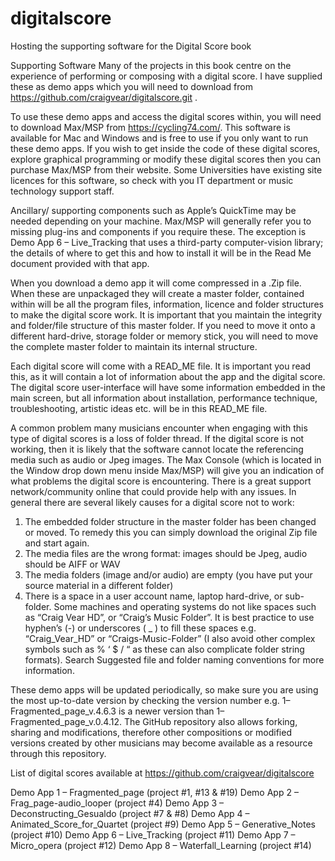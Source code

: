 # digitalscore
Hosting the supporting software for the Digital Score book

Supporting Software 
Many of the projects in this book centre on the experience of performing or composing with a digital score. I have supplied these as demo apps which you will need to download from https://github.com/craigvear/digitalscore.git . 
	
To use these demo apps and access the digital scores within, you will need to download Max/MSP from https://cycling74.com/. This software is available for Mac and Windows and is free to use if you only want to run these demo apps. If you wish to get inside the code of these digital scores, explore graphical programming or modify these digital scores then you can purchase Max/MSP from their website. Some Universities have existing site licences for this software, so check with you IT department or music technology support staff.

Ancillary/ supporting components such as Apple’s QuickTime may be needed depending on your machine. Max/MSP will generally refer you to missing plug-ins and components if you require these. The exception is Demo App 6 – Live_Tracking that uses a third-party computer-vision library; the details of where to get this and how to install it will be in the Read Me document provided with that app.

When you download a demo app it will come compressed in a .Zip file. When these are unpackaged they will create a master folder, contained within will be all the program files, information, licence and folder structures to make the digital score work. It is important that you maintain the integrity and folder/file structure of this master folder. If you need to move it onto a different hard-drive, storage folder or memory stick, you will need to move the complete master folder to maintain its internal structure.

Each digital score will come with a READ_ME file. It is important you read this, as it will contain a lot of information about the app and the digital score. The digital score user-interface will have some information embedded in the main screen, but all information about installation, performance technique, troubleshooting, artistic ideas etc. will be in this READ_ME file.

A common problem many musicians encounter when engaging with this type of digital scores is a loss of folder thread. If the digital score is not working, then it is likely that the software cannot locate the referencing media such as audio or Jpeg images. The Max Console (which is located in the Window drop down menu inside Max/MSP) will give you an indication of what problems the digital score is encountering. There is a great support network/community online that could provide help with any issues. In general there are several likely causes for a digital score not to work:
1)	The embedded folder structure in the master folder has been changed or moved. To remedy this you can simply download the original Zip file and start again.
2)	The media files are the wrong format: images should be Jpeg, audio should be AIFF or WAV
3)	The media folders (image and/or audio) are empty (you have put your source material in a different folder)
4)	There is a space in a user account name, laptop hard-drive, or sub-folder. Some machines and operating systems do not like spaces such as “Craig Vear HD”, or “Craig’s Music Folder”. It is best practice to use hyphen’s (-) or underscores ( _ ) to fill these spaces e.g. “Craig_Vear_HD” or “Craigs-Music-Folder” (I also avoid other complex symbols such as % ‘ $ / “ as these can also complicate folder string formats). Search Suggested file and folder naming conventions for more information.

These demo apps will be updated periodically, so make sure you are using the most up-to-date version by checking the version number e.g. 1–Fragmented_page_v.4.6.3 is a newer version than 1–Fragmented_page_v.0.4.12. The GitHub repository also allows forking, sharing and modifications, therefore other compositions or modified versions created by other musicians may become available as a resource through this repository.


List of digital scores available at https://github.com/craigvear/digitalscore

Demo App 1 – Fragmented_page (project #1, #13 & #19)
Demo App 2 – Frag_page-audio_looper (project #4)
Demo App 3 – Deconstructing_Gesualdo (project #7 & #8)
Demo App 4 – Animated_Score_for_Quartet (project #9)
Demo App 5 – Generative_Notes (project #10)
Demo App 6 – Live_Tracking (project #11)
Demo App 7 – Micro_opera (project #12)
Demo App 8 – Waterfall_Learning (project #14)
